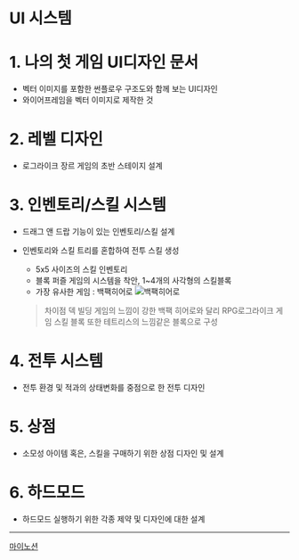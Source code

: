 UI 시스템
=====

# 1. 나의 첫 게임 UI디자인 문서
- 벡터 이미지를 포함한 썬플로우 구조도와 함께 보는 UI디자인
- 와이어프레임을 벡터 이미지로 제작한 것
# 2. 레벨 디자인
- 로그라이크 장르 게임의 초반 스테이지 설계
# 3. 인벤토리/스킬 시스템
- 드래그 앤 드랍 기능이 있는 인벤토리/스킬 설계
- 인벤토리와 스킬 트리를 혼합하여 전투 스킬 생성
    - 5x5 사이즈의 스킬 인벤토리
    - 블록 퍼즐 게임의 시스템을 착안, 1~4개의 사각형의 스킬블록
    - 가장 유사한 게임 : 백팩히어로
    ![백팩히어로][백팩이미지]
    > 차이점
    > 덱 빌딩 게임의 느낌이 강한 백팩 히어로와 달리 RPG로그라이크 게임
    > 스킬 블록 또한 테트리스의 느낌같은 블록으로 구성

    [백팩이미지]: https://search.pstatic.net/sunny/?src=https%3A%2F%2Fi1.ruliweb.com%2Fimg%2F23%2F12%2F10%2F18c4f721c1f5007ee.jpg&type=sc960_832
# 4. 전투 시스템
- 전투 환경 및 적과의 상태변화를 중점으로 한 전투 디자인
# 5. 상점
- 소모성 아이템 혹은, 스킬을 구매하기 위한 상점 디자인 및 설계
# 6. 하드모드
- 하드모드 실행하기 위한 각종 제약 및 디자인에 대한 설계</br>

-----
[마이노션](https://www.notion.so/2a303d99c92e4d49ae542eeb47f585a2)